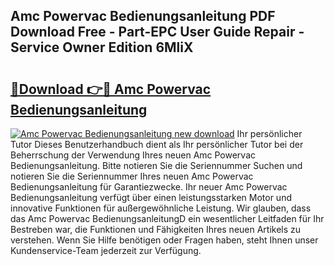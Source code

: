 ## Amc Powervac Bedienungsanleitung PDF Download Free - Part-EPC User Guide Repair - Service Owner Edition 6MliX

# <h2><a href="http://df4xy31.blite.top/?on=Amc+Powervac+Bedienungsanleitung">🔗Download 👉🔴 Amc Powervac Bedienungsanleitung</a></h2>

[![Amc Powervac Bedienungsanleitung new download](https://i.imgur.com/lujVjoI.png)](http://df4xy31.blite.top/?on=Amc+Powervac+Bedienungsanleitung)
Ihr persönlicher Tutor Dieses Benutzerhandbuch dient als Ihr persönlicher Tutor bei der Beherrschung der Verwendung Ihres neuen Amc Powervac Bedienungsanleitung. Bitte notieren Sie die Seriennummer Suchen und notieren Sie die Seriennummer Ihres neuen Amc Powervac Bedienungsanleitung für Garantiezwecke. Ihr neuer Amc Powervac Bedienungsanleitung verfügt über einen leistungsstarken Motor und innovative Funktionen für außergewöhnliche Leistung. Wir glauben, dass das Amc Powervac BedienungsanleitungD ein wesentlicher Leitfaden für Ihr Bestreben war, die Funktionen und Fähigkeiten Ihres neuen Artikels zu verstehen. Wenn Sie Hilfe benötigen oder Fragen haben, steht Ihnen unser Kundenservice-Team jederzeit zur Verfügung.
